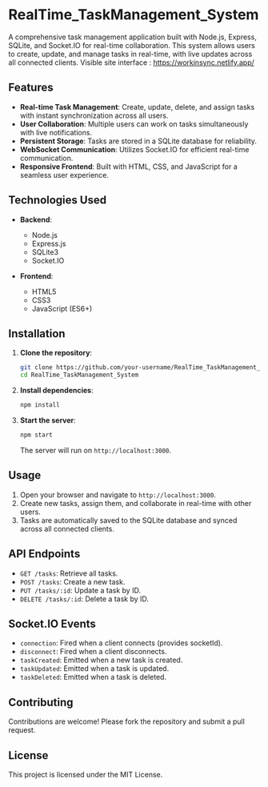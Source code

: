# RealTime_TaskManagement_System

A comprehensive task management application built with Node.js, Express, SQLite, and Socket.IO for real-time collaboration. This system allows users to create, update, and manage tasks in real-time, with live updates across all connected clients. Visible site interface : https://workinsync.netlify.app/

## Features

- **Real-time Task Management**: Create, update, delete, and assign tasks with instant synchronization across all users.
- **User Collaboration**: Multiple users can work on tasks simultaneously with live notifications.
- **Persistent Storage**: Tasks are stored in a SQLite database for reliability.
- **WebSocket Communication**: Utilizes Socket.IO for efficient real-time communication.
- **Responsive Frontend**: Built with HTML, CSS, and JavaScript for a seamless user experience.

## Technologies Used

- **Backend**:
  - Node.js
  - Express.js
  - SQLite3
  - Socket.IO

- **Frontend**:
  - HTML5
  - CSS3
  - JavaScript (ES6+)

## Installation

1. **Clone the repository**:
   ```bash
   git clone https://github.com/your-username/RealTime_TaskManagement_System.git
   cd RealTime_TaskManagement_System
   ```

2. **Install dependencies**:
   ```bash
   npm install
   ```

3. **Start the server**:
   ```bash
   npm start
   ```

   The server will run on `http://localhost:3000`.

## Usage

1. Open your browser and navigate to `http://localhost:3000`.
2. Create new tasks, assign them, and collaborate in real-time with other users.
3. Tasks are automatically saved to the SQLite database and synced across all connected clients.

## API Endpoints

- `GET /tasks`: Retrieve all tasks.
- `POST /tasks`: Create a new task.
- `PUT /tasks/:id`: Update a task by ID.
- `DELETE /tasks/:id`: Delete a task by ID.

## Socket.IO Events

- `connection`: Fired when a client connects (provides socketId).
- `disconnect`: Fired when a client disconnects.
- `taskCreated`: Emitted when a new task is created.
- `taskUpdated`: Emitted when a task is updated.
- `taskDeleted`: Emitted when a task is deleted.

## Contributing

Contributions are welcome! Please fork the repository and submit a pull request.

## License

This project is licensed under the MIT License.
